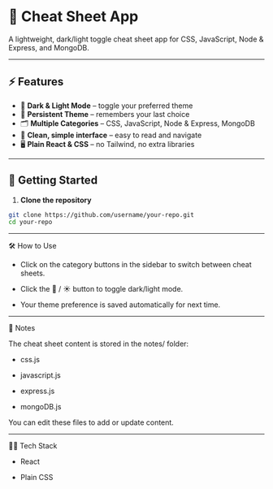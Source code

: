 # 📝 Cheat Sheet App

A lightweight, dark/light toggle cheat sheet app for CSS, JavaScript, Node & Express, and MongoDB.

---

## ⚡ Features

- 🌙 **Dark & Light Mode** – toggle your preferred theme
- 💾 **Persistent Theme** – remembers your last choice
- 🗂 **Multiple Categories** – CSS, JavaScript, Node & Express, MongoDB
- 📖 **Clean, simple interface** – easy to read and navigate
- 🖥️ **Plain React & CSS** – no Tailwind, no extra libraries

---

## 🚀 Getting Started

1. **Clone the repository**

```bash
git clone https://github.com/username/your-repo.git
cd your-repo
```

---

🛠️ How to Use

- Click on the category buttons in the sidebar to switch between cheat sheets.

- Click the 🌙 / ☀️ button to toggle dark/light mode.

- Your theme preference is saved automatically for next time.

---

📁 Notes

The cheat sheet content is stored in the notes/ folder:

- css.js

- javascript.js

- express.js

- mongoDB.js

You can edit these files to add or update content.

---

🧑‍💻 Tech Stack

- React

- Plain CSS
